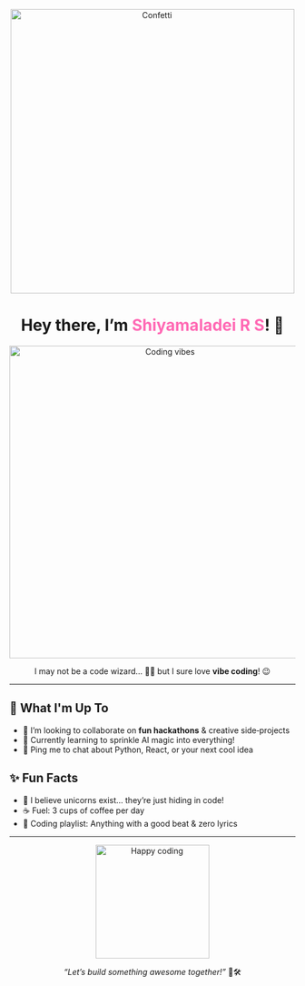 <p align="center">
  <img src="https://media.giphy.com/media/v1.Y2lkPWVjZjA1ZTQ3MGY0cjNsaWFzZHBmdXdvYjVnYW40cDI5NWJxd2VkM3NibnRidWs5YyZlcD12MV9naWZzX3NlYXJjaCZjdD1n/Wp0ZtQjgViqR2/giphy.gif" alt="Confetti" width="500"/>
</p>

<h1 align="center">Hey there, I’m <span style="color:#ff69b4;">Shiyamaladei R S</span>! 👋</h1>

<p align="center">
  <img src="https://media2.giphy.com/media/v1.Y2lkPTc5MGI3NjExYjllejFyb3g2Ynl2Z2hpbjl2Zm9hZ2pnamkzODh5dTVrN3VubW8xbSZlcD12MV9pbnRlcm5hbF9naWZfYnlfaWQmY3Q9Zw/LHZyixOnHwDDy/giphy.gif" alt="Coding vibes" width="550"/>
</p>

<p align="center">  
  I may not be a code wizard… 🧙‍♂️  
  but I sure love <strong>vibe coding</strong>! 😉  
</p>

---

## 🔭 What I'm Up To
- 👯 I’m looking to collaborate on **fun hackathons** & creative side‑projects  
- 🌱 Currently learning to sprinkle AI magic into everything!  
- 💬 Ping me to chat about Python, React, or your next cool idea  

<!---

## 🚀 Tech Playground
<p align="center">
  <img src="https://img.shields.io/badge/Python-3776AB?style=for-the-badge&logo=python&logoColor=white" alt="Python"/>  
  <img src="https://img.shields.io/badge/React-20232A?style=for-the-badge&logo=react&logoColor=61DAFB" alt="React"/>  
  <img src="https://img.shields.io/badge/Node.js-339933?style=for-the-badge&logo=node.js&logoColor=white" alt="Node.js"/>  
  <img src="https://img.shields.io/badge/Docker-2496ED?style=for-the-badge&logo=docker&logoColor=white" alt="Docker"/>  
  <img src="https://img.shields.io/badge/GitHub–Actions-2088FF?style=for-the-badge&logo=githubactions&logoColor=white" alt="GitHub Actions"/>
</p>

--->

## ✨ Fun Facts
- 🦄 I believe unicorns exist… they’re just hiding in code!  
- ☕ Fuel: 3 cups of coffee per day  
- 🎵 Coding playlist: Anything with a good beat & zero lyrics  

---

<p align="center">
  <img src="https://media.giphy.com/media/duzpaTbCUy9Vu/giphy.gif" alt="Happy coding" width="200"/>
</p>

<p align="center">
  <em>“Let’s build something awesome together!”</em> 🚧🛠️  
</p>


<!--!
[Top Langs](https://github-readme-stats.vercel.app/api/top-langs/?username=Shiyx27&hide=html,css&layout=compact&theme=default)

![Langs](https://github-readme-stats.vercel.app/api?username=Shiyx27&show_icons=true&locale=en&theme=default)


<!--
**Shiyx27/Shiyx27** is a ✨ _special_ ✨ repository because its `README.md` (this file) appears on your GitHub profile.

Here are some ideas to get you started:

- 🔭 I’m currently working on ...
- 🌱 I’m currently learning ...
- 👯 I’m looking to collaborate on ...
- 🤔 I’m looking for help with ...
- 💬 Ask me about ...
- 📫 How to reach me: ...
- 😄 Pronouns: ...
- ⚡ Fun fact: ...
-->
